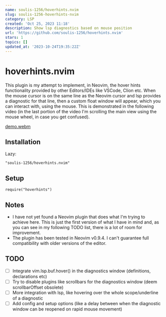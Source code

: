 ```yaml
---
name: soulis-1256/hoverhints.nvim
slug: soulis-1256-hoverhints-nvim
category: LSP
created: 'Oct 25, 2023 11:18'
description: Show lsp diagnostics based on mouse position
url: 'https://github.com/soulis-1256/hoverhints.nvim'
stars: 1
topics: []
updated_at: '2023-10-24T19:35:22Z'
---
```

# hoverhints.nvim

This plugin is my attempt to implement, in Neovim, the hover hints functionality provided by other Editors/IDEs like VSCode, Clion etc. When the mouse cursor is on the same line as the Neovim cursor and lsp provides a diagnostic for that line, then a custom float window will appear, which you can interact with, using the mouse. This is demonstrated in the following video (in the last portion of the video I'm scrolling the main view using the mouse wheel, in case you get confused).

[demo.webm](https://github.com/soulis-1256/hoverhints.nvim/assets/118274635/f6332450-119c-4fcc-a3f3-913f541a54ef)

## Installation

Lazy:

    "soulis-1256/hoverhints.nvim"

## Setup

    require("hoverhints")

## Notes

*   I have not yet found a Neovim plugin that does what I'm trying to achieve here. This is just the first version of what I have in mind and, as you can see in my following TODO list, there is a lot of room for improvement.
*   The plugin has been tested in Neovim v0.9.4. I can't guarantee full compatibility with older versions of the editor.

## TODO

*   [ ] Integrate vim.lsp.buf.hover() in the diagnostics window (definitions, declarations etc)
*   [ ] Try to disable plugins like scrollbars for the diagnostics window (deem scrollbarOffset obsolete)
*   [ ] More integration with lsp, like hovering over the whole scope/underline of a diagnostic
*   [ ] Add config and setup options (like a delay between when the diagnostic window can be reopened on rapid mouse movement)
